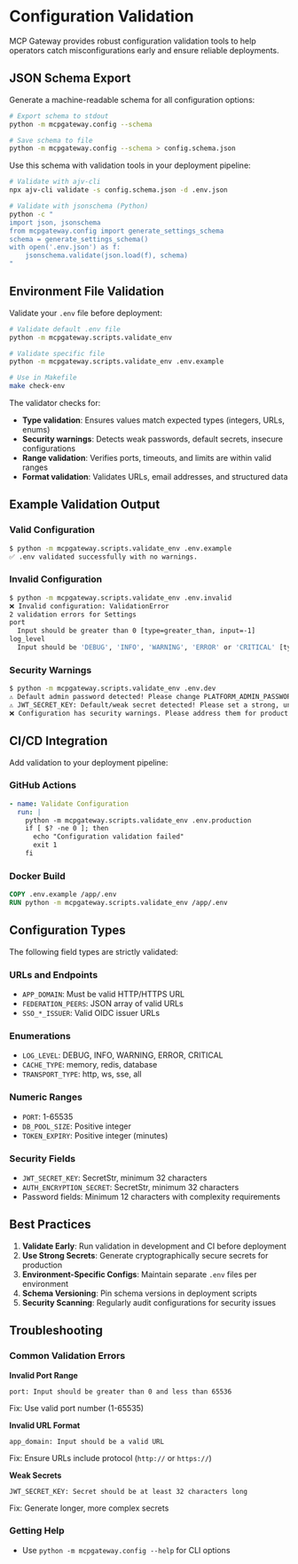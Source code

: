 # Configuration Validation

MCP Gateway provides robust configuration validation tools to help operators catch misconfigurations early and ensure reliable deployments.

## JSON Schema Export

Generate a machine-readable schema for all configuration options:

```bash
# Export schema to stdout
python -m mcpgateway.config --schema

# Save schema to file
python -m mcpgateway.config --schema > config.schema.json
```

Use this schema with validation tools in your deployment pipeline:

```bash
# Validate with ajv-cli
npx ajv-cli validate -s config.schema.json -d .env.json

# Validate with jsonschema (Python)
python -c "
import json, jsonschema
from mcpgateway.config import generate_settings_schema
schema = generate_settings_schema()
with open('.env.json') as f:
    jsonschema.validate(json.load(f), schema)
"
```

## Environment File Validation

Validate your `.env` file before deployment:

```bash
# Validate default .env file
python -m mcpgateway.scripts.validate_env

# Validate specific file
python -m mcpgateway.scripts.validate_env .env.example

# Use in Makefile
make check-env
```

The validator checks for:
- **Type validation**: Ensures values match expected types (integers, URLs, enums)
- **Security warnings**: Detects weak passwords, default secrets, insecure configurations
- **Range validation**: Verifies ports, timeouts, and limits are within valid ranges
- **Format validation**: Validates URLs, email addresses, and structured data

## Example Validation Output

### Valid Configuration
```bash
$ python -m mcpgateway.scripts.validate_env .env.example
✅ .env validated successfully with no warnings.
```

### Invalid Configuration
```bash
$ python -m mcpgateway.scripts.validate_env .env.invalid
❌ Invalid configuration: ValidationError
2 validation errors for Settings
port
  Input should be greater than 0 [type=greater_than, input=-1]
log_level
  Input should be 'DEBUG', 'INFO', 'WARNING', 'ERROR' or 'CRITICAL' [type=literal_error, input='INVALID']
```

### Security Warnings
```bash
$ python -m mcpgateway.scripts.validate_env .env.dev
⚠️ Default admin password detected! Please change PLATFORM_ADMIN_PASSWORD immediately.
⚠️ JWT_SECRET_KEY: Default/weak secret detected! Please set a strong, unique value for production.
❌ Configuration has security warnings. Please address them for production use.
```

## CI/CD Integration

Add validation to your deployment pipeline:

### GitHub Actions
```yaml
- name: Validate Configuration
  run: |
    python -m mcpgateway.scripts.validate_env .env.production
    if [ $? -ne 0 ]; then
      echo "Configuration validation failed"
      exit 1
    fi
```

### Docker Build
```dockerfile
COPY .env.example /app/.env
RUN python -m mcpgateway.scripts.validate_env /app/.env
```

## Configuration Types

The following field types are strictly validated:

### URLs and Endpoints
- `APP_DOMAIN`: Must be valid HTTP/HTTPS URL
- `FEDERATION_PEERS`: JSON array of valid URLs
- `SSO_*_ISSUER`: Valid OIDC issuer URLs

### Enumerations
- `LOG_LEVEL`: DEBUG, INFO, WARNING, ERROR, CRITICAL
- `CACHE_TYPE`: memory, redis, database
- `TRANSPORT_TYPE`: http, ws, sse, all

### Numeric Ranges
- `PORT`: 1-65535
- `DB_POOL_SIZE`: Positive integer
- `TOKEN_EXPIRY`: Positive integer (minutes)

### Security Fields
- `JWT_SECRET_KEY`: SecretStr, minimum 32 characters
- `AUTH_ENCRYPTION_SECRET`: SecretStr, minimum 32 characters
- Password fields: Minimum 12 characters with complexity requirements

## Best Practices

1. **Validate Early**: Run validation in development and CI before deployment
2. **Use Strong Secrets**: Generate cryptographically secure secrets for production
3. **Environment-Specific Configs**: Maintain separate `.env` files per environment
4. **Schema Versioning**: Pin schema versions in deployment scripts
5. **Security Scanning**: Regularly audit configurations for security issues

## Troubleshooting

### Common Validation Errors

**Invalid Port Range**
```
port: Input should be greater than 0 and less than 65536
```
Fix: Use valid port number (1-65535)

**Invalid URL Format**
```
app_domain: Input should be a valid URL
```
Fix: Ensure URLs include protocol (`http://` or `https://`)

**Weak Secrets**
```
JWT_SECRET_KEY: Secret should be at least 32 characters long
```
Fix: Generate longer, more complex secrets

### Getting Help

- Use `python -m mcpgateway.config --help` for CLI options